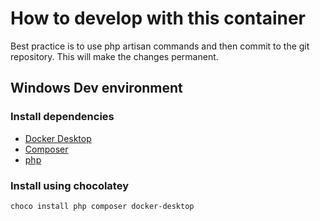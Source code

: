 # How to develop with this container

Best practice is to use php artisan commands and then commit to the git repository. This will make the changes permanent.


## Windows Dev environment

### Install dependencies

- [Docker Desktop](https://www.docker.com/products/docker-desktop)
- [Composer](https://getcomposer.org/download/)
- [php](https://www.php.net/downloads)

### Install using chocolatey

```shell
choco install php composer docker-desktop
```